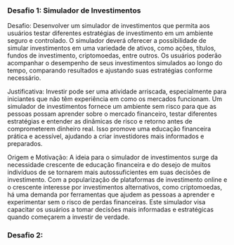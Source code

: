 ### Desafio 1: Simulador de Investimentos

Desafio: Desenvolver um simulador de investimentos que permita aos usuários testar diferentes estratégias de investimento em um ambiente seguro e controlado. O simulador deverá oferecer a possibilidade de simular investimentos em uma variedade de ativos, como ações, títulos, fundos de investimento, criptomoedas, entre outros. Os usuários poderão acompanhar o desempenho de seus investimentos simulados ao longo do tempo, comparando resultados e ajustando suas estratégias conforme necessário.

Justificativa: Investir pode ser uma atividade arriscada, especialmente para iniciantes que não têm experiência em como os mercados funcionam. Um simulador de investimentos fornece um ambiente sem risco para que as pessoas possam aprender sobre o mercado financeiro, testar diferentes estratégias e entender as dinâmicas de risco e retorno antes de comprometerem dinheiro real. Isso promove uma educação financeira prática e acessível, ajudando a criar investidores mais informados e preparados.

Origem e Motivação: A ideia para o simulador de investimentos surge da necessidade crescente de educação financeira e do desejo de muitos indivíduos de se tornarem mais autossuficientes em suas decisões de investimento. Com a popularização de plataformas de investimento online e o crescente interesse por investimentos alternativos, como criptomoedas, há uma demanda por ferramentas que ajudem as pessoas a aprender e experimentar sem o risco de perdas financeiras. Este simulador visa capacitar os usuários a tomar decisões mais informadas e estratégicas quando começarem a investir de verdade.

### Desafio 2:


